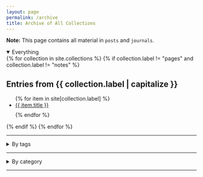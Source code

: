 ```yaml
---
layout: page
permalink: /archive
title: Archive of All Collections
---
```


**Note:** This page contains all material in `posts` and `journals`.

<details open><summary class="h3" id="all-posts">Everything</summary>
{% for collection in site.collections %}
{% if collection.label != "pages" and collection.label != "notes" %}

  <h2>Entries from {{ collection.label | capitalize }}</h2>
  <ul>
    {% for item in site[collection.label] %}
      <li class="archives" style="padding-bottom: 0.6em;"><a href="{{ item.url }}">{{ item.title }}</a></li>
    {% endfor %}
  </ul>
  {% endif %}
{% endfor %}
</details>

<hr class="hr">

<details><summary class="h3" id="all-posts">By tags</summary>
<div>
    {% for tag in site.tags %}
    <div class="pure-u-1 tags">
        <h2 id="{{ tag | first }}">{{ tag | first | capitalize }}</h2>
        <ul>
        {% for post in tag.last %}
            <li style="padding-bottom: 0.6em;"><a href="{{post.url}}">{{ post.title }}</a></li>
        {% endfor %}
        </ul>
    </div>
    {% endfor %}
    <br/>
    <br/>
</div>
</details>

<hr class="hr">

<details><summary class="h3" id="all-posts">By category</summary>
<main>
    {% for category in site.categories %}
        <div class="pure-u-1 tags">
        <h2 id="{{ category | first }}">{{ category | first  }}</h2>
            <ul>
            {% for post in category.last %}
                <li id="category-content" style="padding-bottom: 0.6em;"><a href="{{post.url}}">{{ post.title }}</a></li>
            {% endfor %}
            </ul>
        </div>
    {% endfor %}
    <br/>
    <br/>
</main>
</details>

<hr class="clear-hr">